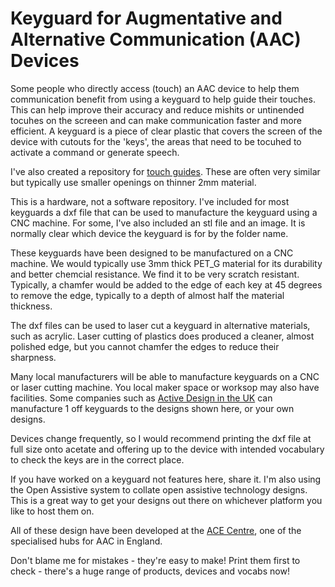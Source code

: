 # Keyguard for Augmentative and Alternative Communication (AAC) Devices
Some people who directly access (touch) an AAC device to help them communication benefit from using a keyguard to help guide their touches. This can help improve their accuracy and reduce mishits or untinended tocuhes on the screeen and can make communication faster and more efficient. A keyguard is a piece of clear plastic that covers the screen of the device with cutouts for the 'keys', the areas that need to be tocuhed to activate a command or generate speech.

I've also created a repository for [touch guides](https://github.com/paulhewett/aac-touchguides). These are often very similar but typically use smaller openings on thinner 2mm material.

This is a hardware, not a software repository. I've included for most keyguards a dxf file that can be used to manufacture the keyguard using a CNC machine. For some, I've also included an stl file and an image. It is normally clear which device the keyguard is for by the folder name.

These keyguards have been designed to be manufactured on a CNC machine. We would typically use 3mm thick PET_G material for its durability and better chemcial resistance. We find it to be very scratch resistant. Typically, a chamfer would be added to the edge of each key at 45 degrees to remove the edge, typically to a depth of almost half the material thickness.

The dxf files can be used to laser cut a keyguard in alternative materials, such as acrylic. Laser cutting of plastics does produced a cleaner, almost polished edge, but you cannot chamfer the edges to reduce their sharpness.

Many local manufacturers will be able to manufacture keyguards on a CNC or laser cutting machine. You local maker space or worksop may also have facilities. Some companies such as [Active Design in the UK](http://www.activedesign.co.uk) can manufacture 1 off keyguards to the designs shown here, or your own designs.

Devices change frequently, so I would recommend printing the dxf file at full size onto acetate and offering up to the device with intended vocabulary to check the keys are in the correct place. 

If you have worked on a keyguard not features here, share it. I'm also using the Open Assistive system to collate open assistive technology designs. This is a great way to get your designs out there on whichever platform you like to host them on.

All of these design have been developed at the [ACE Centre](http://www.acecentre.org.uk), one of the specialised hubs for AAC in England.

Don't blame me for mistakes - they're easy to make! Print them first to check - there's a huge range of products, devices and vocabs now!
